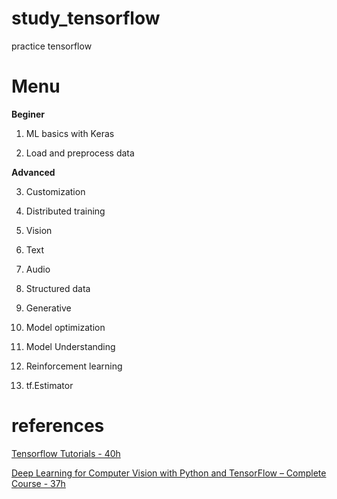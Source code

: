 # study_tensorflow
practice tensorflow

# Menu

**Beginer**

1. ML basics with Keras

2. Load and preprocess data

**Advanced**

3. Customization

4. Distributed training

5. Vision

6. Text

7. Audio

8. Structured data

9. Generative

10. Model optimization

11. Model Understanding

13. Reinforcement learning

14. tf.Estimator

# references

[Tensorflow Tutorials - 40h](https://www.tensorflow.org/tutorials)

[Deep Learning for Computer Vision with Python and TensorFlow – Complete Course - 37h](https://www.youtube.com/watch?v=IA3WxTTPXqQ)


